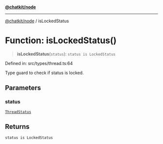 [**@chatkit/node**](../README.md)

***

[@chatkit/node](../README.md) / isLockedStatus

# Function: isLockedStatus()

> **isLockedStatus**(`status`): `status is LockedStatus`

Defined in: src/types/thread.ts:64

Type guard to check if status is locked.

## Parameters

### status

[`ThreadStatus`](../type-aliases/ThreadStatus.md)

## Returns

`status is LockedStatus`
